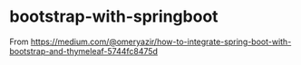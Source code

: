 # bootstrap-with-springboot

From https://medium.com/@omeryazir/how-to-integrate-spring-boot-with-bootstrap-and-thymeleaf-5744fc8475d

